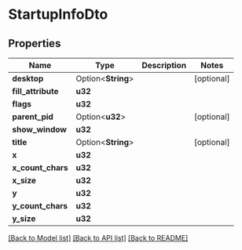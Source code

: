 # StartupInfoDto

## Properties

Name | Type | Description | Notes
------------ | ------------- | ------------- | -------------
**desktop** | Option<**String**> |  | [optional]
**fill_attribute** | **u32** |  | 
**flags** | **u32** |  | 
**parent_pid** | Option<**u32**> |  | [optional]
**show_window** | **u32** |  | 
**title** | Option<**String**> |  | [optional]
**x** | **u32** |  | 
**x_count_chars** | **u32** |  | 
**x_size** | **u32** |  | 
**y** | **u32** |  | 
**y_count_chars** | **u32** |  | 
**y_size** | **u32** |  | 

[[Back to Model list]](../README.md#documentation-for-models) [[Back to API list]](../README.md#documentation-for-api-endpoints) [[Back to README]](../README.md)


